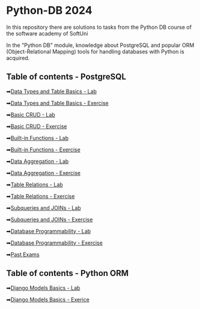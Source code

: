# Python-DB 2024
In this repository there are solutions to tasks from the Python DB course of the software academy of SoftUni

In the "Python DB" module, knowledge about PostgreSQL and popular ORM (Object-Relational Mapping) tools for handling databases with Python is acquired.

## Table of contents - PostgreSQL

➡[Data Types and Table Basics - Lab](https://github.com/GeorgiDN/Python-DB/tree/main/01_PostgreSQL/Data%20Types%20and%20Table%20Basics%20-%20Lab)

➡[Data Types and Table Basics - Exercise](https://github.com/GeorgiDN/Python-DB/tree/main/01_PostgreSQL/Data%20Types%20and%20Table%20Basics%20-%20Exercise)

➡[Basic CRUD - Lab](https://github.com/GeorgiDN/Python-DB/tree/main/01_PostgreSQL/Basic%20CRUD%20-%20Lab)

➡[Basic CRUD - Exercise](https://github.com/GeorgiDN/Python-DB/tree/main/01_PostgreSQL/Basic%20CRUD%20-%20Exercise)

➡[Built-in Functions - Lab](https://github.com/GeorgiDN/Python-DB/tree/main/01_PostgreSQL/Built-in%20Functions%20-%20Lab)

➡[Built-in Functions - Exercise](https://github.com/GeorgiDN/Python-DB/tree/main/01_PostgreSQL/Built-in%20Functions%20-%20Exercise)

➡[Data Aggregation - Lab](https://github.com/GeorgiDN/Python-DB/tree/main/01_PostgreSQL/Data%20Aggregation%20-%20Lab)

➡[Data Aggregation - Exercise](https://github.com/GeorgiDN/Python-DB/tree/main/01_PostgreSQL/Data%20Aggregation%20-%20Exercise)

➡[Table Relations - Lab](https://github.com/GeorgiDN/Python-DB/tree/main/01_PostgreSQL/Table%20Relations%20-%20Lab)

➡[Table Relations - Exercise](https://github.com/GeorgiDN/Python-DB/tree/main/01_PostgreSQL/Table%20Relations%20-%20Exercise)

➡[Subqueries and JOINs - Lab](https://github.com/GeorgiDN/Python-DB/tree/main/01_PostgreSQL/Subqueries%20and%20JOINs%20-%20Lab)

➡[Subqueries and JOINs - Exercise](https://github.com/GeorgiDN/Python-DB/tree/main/01_PostgreSQL/Subqueries%20and%20JOINs%20-%20Exercise)

➡[Database Programmability - Lab](https://github.com/GeorgiDN/Python-DB/tree/main/01_PostgreSQL/Database%20Programmability%20-%20Lab)

➡[Database Programmability - Exercise](https://github.com/GeorgiDN/Python-DB/tree/main/01_PostgreSQL/Database%20Programmability%20-%20Exercise)

➡[Past Exams](https://github.com/GeorgiDN/Python-DB/tree/main/01_PostgreSQL/Past_Exams)



## Table of contents - Python ORM
➡[Django Models Basics - Lab](https://github.com/GeorgiDN/Python-DB/tree/main/02.Python%20ORM/4.Django%20Models%20Basics%20-%20Lab)

➡[Django Models Basics - Exerice](https://github.com/GeorgiDN/Python-DB/tree/main/02.Python%20ORM/5.Django%20Models%20Basics%20-%20Exercise)

